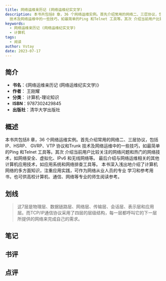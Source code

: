 ```yaml
---
title: 网络运维亲历记 (网络运维纪实文学)
description: 本书共包括8 章，36 个网络运维实例。首先介绍常用的网络二、三层协议，包括IP、HSRP、 GVRP、VTP 协议和Trunk
  技术及网络运维中的一些技巧，如最简单的Ping 和Telnet 工具等。其次 介绍当前用户比较关注的网络问题和热门的网络技术，
keywords:
  - 网络运维亲历记 (网络运维纪实文学)
  - 计算机
tags:
  - 阅读
author: Vstay
date: 2023-07-17
---
```


## 简介

- **书名**：《网络运维亲历记 (网络运维纪实文学)》
- **作者**： 王刚耀
- **分类**： 计算机-理论知识
- **ISBN**：9787302429845
- **出版社**：清华大学出版社

## 概述

本书共包括8 章，36 个网络运维实例。首先介绍常用的网络二、三层协议，包括IP、HSRP、 GVRP、VTP 协议和Trunk 技术及网络运维中的一些技巧，如最简单的Ping 和Telnet 工具等。其次 介绍当前用户比较关注的网络问题和热门的网络技术，如网络安全、虚拟化、IPv6 和无线网络等。 最后介绍与网络运维相关的其他计算机应用技术，如应用系统和网络排查工具等。 本书深入浅出地介绍了计算机网络的多方面知识，注重应用实践，可作为网络从业人员的专业 学习和参考用书，也可供高校计算机、通信、网络等专业的师生阅读参考。

## 划线 
 

> 这7层是物理层、数据链路层、网络层、传输层、会话层、表示层和应用层。而TCP/IP通信协议采用了四层的层级结构，每一层都呼叫它的下一层所提供的网络来完成自己的需求。

## 笔记


## 书评


## 点评
